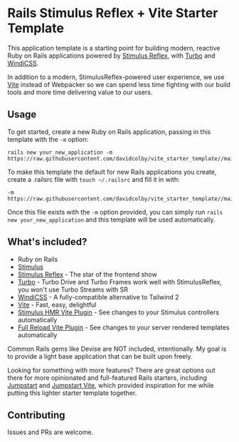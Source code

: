 # Rails Stimulus Reflex + Vite Starter Template

This application template is a starting point for building modern, reactive Ruby on Rails applications
powered by [Stimulus Reflex](https://docs.stimulusreflex.com/), with [Turbo](https://github.com/hotwired/turbo-rails) and [WindiCSS](https://windicss.org/).

In addition to a modern, StimulusReflex-powered user experience, we use [Vite](https://vite-ruby.netlify.app/) instead of Webpacker so we can spend less time fighting with our build tools and more time delivering value to our users.

## Usage
To get started, create a new Ruby on Rails application, passing in this template with the `-m` option:
```
rails new your_new_application -m https://raw.githubusercontent.com/davidcolby/vite_starter_template//main/template.rb
```

To make this template the default for new Rails applications you create, create a .railsrc file with `touch ~/.railsrc` and fill it in with:
```
-m https://raw.githubusercontent.com/davidcolby/vite_starter_template//main/template.rb
```

Once this file exists with the `-m` option provided, you can simply run `rails new your_new_application` and this template will be used automatically.

## What's included?
* Ruby on Rails
* [Stimulus](https://stimulus.hotwired.dev/)
* [Stimulus Reflex](https://docs.stimulusreflex.com/) - The star of the frontend show
* [Turbo](https://github.com/hotwired/turbo-rails) - Turbo Drive and Turbo Frames work well with StimulusReflex, you won't use Turbo Streams with SR
* [WindiCSS](https://windicss.org/) - A fully-compatible alternative to Tailwind 2
* [Vite](https://vite-ruby.netlify.app/) - Fast, easy, delightful
* [Stimulus HMR Vite Plugin](https://github.com/ElMassimo/vite-plugin-stimulus-hmr) - See changes to your Stimulus controllers automatically
* [Full Reload Vite Plugin](https://github.com/ElMassimo/vite-plugin-full-reload) - See changes to your server rendered templates automatically

Common Rails gems like Devise are NOT included, intentionally. My goal is to provide a light base application that can be built upon freely.

Looking for something with more features? There are great options out there for more opinionated and full-featured Rails starters, including [Jumpstart](https://github.com/excid3/jumpstart) and [Jumpstart Vite](https://github.com/ElMassimo/jumpstart-vite), which provided inspiration for me while putting this lighter starter template together.

## Contributing
Issues and PRs are welcome.


